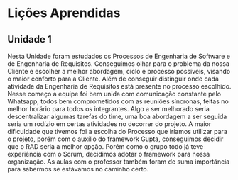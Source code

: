 # Lições Aprendidas

## Unidade 1

<p>
Nesta Unidade foram estudados os Processos de Engenharia de Software e de Engenharia de Requisitos. 
Conseguimos olhar para o problema da nossa Cliente e escolher a melhor abordagem, ciclo e processo possíveis, visando o maior conforto para a Cliente. Além de conseguir distinguir onde cada atividade da Engenharia de Requisitos está presente no processo escolhido.
Nesse começo a equipe foi bem unida com comunicação constante pelo Whatsapp, todos bem comprometidos com as reuniões síncronas, feitas no melhor horário para todos os integrantes. 
Algo a ser melhorado seria descentralizar algumas tarefas do time, uma boa abordagem a ser seguida seria um rodízio em certas atividades no decorrer do projeto. 
A maior dificuldade que tivemos foi a escolha do Processo que iríamos utilizar para o projeto, porém com o auxílio do framework Gupta, conseguimos decidir que o RAD seria a melhor opção. Porém como o grupo todo já teve experiência com o Scrum, decidimos adotar o framework para nossa organização. As aulas com o professor também foram de suma importância para sabermos se estávamos no caminho certo. 
</p>